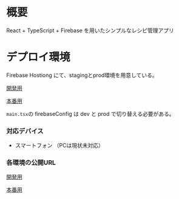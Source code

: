 # 概要
React + TypeScript + Firebase を用いたシンプルなレシピ管理アプリ

# デプロイ環境
Firebase Hostiong にて、stagingとprod環境を用意している。

[開発用](https://console.firebase.google.com/project/memo-develop/overview?consoleUI=FIREBASE&hl=ja)

[本番用](https://console.firebase.google.com/project/memo-3c2c7/overview?consoleUI=FIREBASE&hl=ja)

`main.tsx`の firebaseConfig は dev と prod で切り替える必要がある。

### 対応デバイス
- スマートフォン
（PCは現状未対応）

### 各環境の公開URL
[開発用](https://memo-develop.web.app/)

[本番用](https://memo-3c2c7.web.app/)
